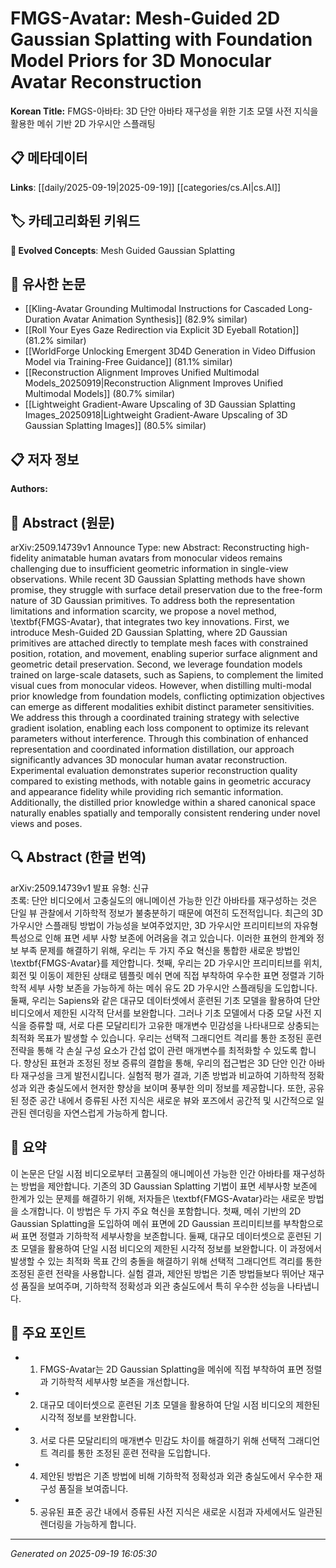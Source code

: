 
# FMGS-Avatar: Mesh-Guided 2D Gaussian Splatting with Foundation Model Priors for 3D Monocular Avatar Reconstruction

**Korean Title:** FMGS-아바타: 3D 단안 아바타 재구성을 위한 기초 모델 사전 지식을 활용한 메쉬 기반 2D 가우시안 스플래팅

## 📋 메타데이터

**Links**: [[daily/2025-09-19|2025-09-19]] [[categories/cs.AI|cs.AI]]

## 🏷️ 카테고리화된 키워드
**🚀 Evolved Concepts**: Mesh Guided Gaussian Splatting

## 🔗 유사한 논문
- [[Kling-Avatar Grounding Multimodal Instructions for Cascaded Long-Duration Avatar Animation Synthesis]] (82.9% similar)
- [[Roll Your Eyes Gaze Redirection via Explicit 3D Eyeball Rotation]] (81.2% similar)
- [[WorldForge Unlocking Emergent 3D4D Generation in Video Diffusion Model via Training-Free Guidance]] (81.1% similar)
- [[Reconstruction Alignment Improves Unified Multimodal Models_20250919|Reconstruction Alignment Improves Unified Multimodal Models]] (80.7% similar)
- [[Lightweight Gradient-Aware Upscaling of 3D Gaussian Splatting Images_20250918|Lightweight Gradient-Aware Upscaling of 3D Gaussian Splatting Images]] (80.5% similar)

## 📋 저자 정보

**Authors:** 

## 📄 Abstract (원문)

arXiv:2509.14739v1 Announce Type: new 
Abstract: Reconstructing high-fidelity animatable human avatars from monocular videos remains challenging due to insufficient geometric information in single-view observations. While recent 3D Gaussian Splatting methods have shown promise, they struggle with surface detail preservation due to the free-form nature of 3D Gaussian primitives. To address both the representation limitations and information scarcity, we propose a novel method, \textbf{FMGS-Avatar}, that integrates two key innovations. First, we introduce Mesh-Guided 2D Gaussian Splatting, where 2D Gaussian primitives are attached directly to template mesh faces with constrained position, rotation, and movement, enabling superior surface alignment and geometric detail preservation. Second, we leverage foundation models trained on large-scale datasets, such as Sapiens, to complement the limited visual cues from monocular videos. However, when distilling multi-modal prior knowledge from foundation models, conflicting optimization objectives can emerge as different modalities exhibit distinct parameter sensitivities. We address this through a coordinated training strategy with selective gradient isolation, enabling each loss component to optimize its relevant parameters without interference. Through this combination of enhanced representation and coordinated information distillation, our approach significantly advances 3D monocular human avatar reconstruction. Experimental evaluation demonstrates superior reconstruction quality compared to existing methods, with notable gains in geometric accuracy and appearance fidelity while providing rich semantic information. Additionally, the distilled prior knowledge within a shared canonical space naturally enables spatially and temporally consistent rendering under novel views and poses.

## 🔍 Abstract (한글 번역)

arXiv:2509.14739v1 발표 유형: 신규  
초록: 단안 비디오에서 고충실도의 애니메이션 가능한 인간 아바타를 재구성하는 것은 단일 뷰 관찰에서 기하학적 정보가 불충분하기 때문에 여전히 도전적입니다. 최근의 3D 가우시안 스플래팅 방법이 가능성을 보여주었지만, 3D 가우시안 프리미티브의 자유형 특성으로 인해 표면 세부 사항 보존에 어려움을 겪고 있습니다. 이러한 표현의 한계와 정보 부족 문제를 해결하기 위해, 우리는 두 가지 주요 혁신을 통합한 새로운 방법인 \textbf{FMGS-Avatar}를 제안합니다. 첫째, 우리는 2D 가우시안 프리미티브를 위치, 회전 및 이동이 제한된 상태로 템플릿 메쉬 면에 직접 부착하여 우수한 표면 정렬과 기하학적 세부 사항 보존을 가능하게 하는 메쉬 유도 2D 가우시안 스플래팅을 도입합니다. 둘째, 우리는 Sapiens와 같은 대규모 데이터셋에서 훈련된 기초 모델을 활용하여 단안 비디오에서 제한된 시각적 단서를 보완합니다. 그러나 기초 모델에서 다중 모달 사전 지식을 증류할 때, 서로 다른 모달리티가 고유한 매개변수 민감성을 나타내므로 상충되는 최적화 목표가 발생할 수 있습니다. 우리는 선택적 그래디언트 격리를 통한 조정된 훈련 전략을 통해 각 손실 구성 요소가 간섭 없이 관련 매개변수를 최적화할 수 있도록 합니다. 향상된 표현과 조정된 정보 증류의 결합을 통해, 우리의 접근법은 3D 단안 인간 아바타 재구성을 크게 발전시킵니다. 실험적 평가 결과, 기존 방법과 비교하여 기하학적 정확성과 외관 충실도에서 현저한 향상을 보이며 풍부한 의미 정보를 제공합니다. 또한, 공유된 정준 공간 내에서 증류된 사전 지식은 새로운 뷰와 포즈에서 공간적 및 시간적으로 일관된 렌더링을 자연스럽게 가능하게 합니다.

## 📝 요약

이 논문은 단일 시점 비디오로부터 고품질의 애니메이션 가능한 인간 아바타를 재구성하는 방법을 제안합니다. 기존의 3D Gaussian Splatting 기법이 표면 세부사항 보존에 한계가 있는 문제를 해결하기 위해, 저자들은 \textbf{FMGS-Avatar}라는 새로운 방법을 소개합니다. 이 방법은 두 가지 주요 혁신을 포함합니다. 첫째, 메쉬 기반의 2D Gaussian Splatting을 도입하여 메쉬 표면에 2D Gaussian 프리미티브를 부착함으로써 표면 정렬과 기하학적 세부사항을 보존합니다. 둘째, 대규모 데이터셋으로 훈련된 기초 모델을 활용하여 단일 시점 비디오의 제한된 시각적 정보를 보완합니다. 이 과정에서 발생할 수 있는 최적화 목표 간의 충돌을 해결하기 위해 선택적 그래디언트 격리를 통한 조정된 훈련 전략을 사용합니다. 실험 결과, 제안된 방법은 기존 방법들보다 뛰어난 재구성 품질을 보여주며, 기하학적 정확성과 외관 충실도에서 특히 우수한 성능을 나타냅니다.

## 🎯 주요 포인트

- 1. FMGS-Avatar는 2D Gaussian Splatting을 메쉬에 직접 부착하여 표면 정렬과 기하학적 세부사항 보존을 개선합니다.

- 2. 대규모 데이터셋으로 훈련된 기초 모델을 활용하여 단일 시점 비디오의 제한된 시각적 정보를 보완합니다.

- 3. 서로 다른 모달리티의 매개변수 민감도 차이를 해결하기 위해 선택적 그래디언트 격리를 통한 조정된 훈련 전략을 도입합니다.

- 4. 제안된 방법은 기존 방법에 비해 기하학적 정확성과 외관 충실도에서 우수한 재구성 품질을 보여줍니다.

- 5. 공유된 표준 공간 내에서 증류된 사전 지식은 새로운 시점과 자세에서도 일관된 렌더링을 가능하게 합니다.

---

*Generated on 2025-09-19 16:05:30*